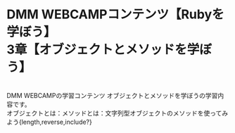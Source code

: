 # DMM WEBCAMPコンテンツ【Rubyを学ぼう】<br>3章【オブジェクトとメソッドを学ぼう】
</br>
DMM WEBCAMPの学習コンテンツ オブジェクトとメソッドを学ぼうの学習内容です。
<br>オブジェクトとは：メソッドとは：文字列型オブジェクトのメソッドを使ってみよう{length,reverse,include?}</br>
